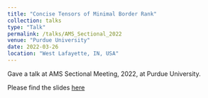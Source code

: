 ```yaml
---
title: "Concise Tensors of Minimal Border Rank"
collection: talks
type: "Talk"
permalink: /talks/AMS_Sectional_2022
venue: "Purdue University"
date: 2022-03-26
location: "West Lafayette, IN, USA"
---
```


Gave a talk at AMS Sectional Meeting, 2022, at Purdue University.

Please find the slides [here](../files/AMS_Sectional_Purdue_talk.pdf)